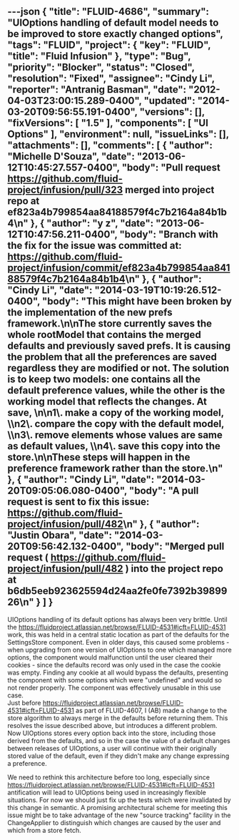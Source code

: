 ---json
{
  "title": "FLUID-4686",
  "summary": "UIOptions handling of default model needs to be improved to store exactly changed options",
  "tags": "FLUID",
  "project": {
    "key": "FLUID",
    "title": "Fluid Infusion"
  },
  "type": "Bug",
  "priority": "Blocker",
  "status": "Closed",
  "resolution": "Fixed",
  "assignee": "Cindy Li",
  "reporter": "Antranig Basman",
  "date": "2012-04-03T23:00:15.289-0400",
  "updated": "2014-03-20T09:56:55.191-0400",
  "versions": [],
  "fixVersions": [
    "1.5"
  ],
  "components": [
    "UI Options"
  ],
  "environment": null,
  "issueLinks": [],
  "attachments": [],
  "comments": [
    {
      "author": "Michelle D'Souza",
      "date": "2013-06-12T10:45:27.557-0400",
      "body": "Pull request <https://github.com/fluid-project/infusion/pull/323> merged into project repo at ef823a4b799854aa84188579f4c7b2164a84b1b4\n"
    },
    {
      "author": "y z",
      "date": "2013-06-12T10:47:56.211-0400",
      "body": "Branch with the fix for the issue was committed at: <https://github.com/fluid-project/infusion/commit/ef823a4b799854aa84188579f4c7b2164a84b1b4>\n"
    },
    {
      "author": "Cindy Li",
      "date": "2014-03-19T10:19:26.512-0400",
      "body": "This might have been broken by the implementation of the new prefs framework.\n\nThe store currently saves the whole rootModel that contains the merged defaults and previously saved prefs. It is causing the problem that all the preferences are saved regardless they are modified or not. The solution is to keep two models: one contains all the default preference values, while the other is the working model that reflects the changes. At save,&#x20;\n\n1\\. make a copy of the working model, \\\n2\\. compare the copy with the default model, \\\n3\\. remove elements whose values are same as default values, \\\n4\\. save this copy into the store.\n\nThese steps will happen in the preference framework rather than the store.\n"
    },
    {
      "author": "Cindy Li",
      "date": "2014-03-20T09:05:06.080-0400",
      "body": "A pull request is sent to fix this issue: <https://github.com/fluid-project/infusion/pull/482>\n"
    },
    {
      "author": "Justin Obara",
      "date": "2014-03-20T09:56:42.132-0400",
      "body": "Merged pull request ( <https://github.com/fluid-project/infusion/pull/482> ) into the project repo at b6db5eeb923625594d24aa2fe0fe7392b3989926\n"
    }
  ]
}
---
UIOptions handling of its default options has always been very brittle. Until the <https://fluidproject.atlassian.net/browse/FLUID-4531#icft=FLUID-4531> work, this was held in a central static location as part of the defaults for the SettingsStore component. Even in older days, this caused some problems - when upgrading from one version of UIOptions to one which managed more options, the component would malfunction until the user cleared their cookies - since the defaults record was only used in the case the cookie was empty. Finding any cookie at all would bypass the defaults, presenting the component with some options which were "undefined" and would so not render properly. The component was effectively unusable in this use case.\
Just before <https://fluidproject.atlassian.net/browse/FLUID-4531#icft=FLUID-4531> as part of FLUID-4607, I (AB) made a change to the store algorithm to always merge in the defaults before returning them. This resolves the issue described above, but introduces a different problem. Now UIOptions stores every option back into the store, including those derived from the defaults, and so in the case the value of a default changes between releases of UIOptions, a user will continue with their originally stored value of the default, even if they didn't make any change expressing a preference.

We need to rethink this architecture before too long, especially since <https://fluidproject.atlassian.net/browse/FLUID-4531#icft=FLUID-4531> antification will lead to UIOptions being used in increasingly flexible situations. For now we should just fix up the tests which were invalidated by this change in semantic. A promising architectural scheme for meeting this issue might be to take advantage of the new "source tracking" facility in the ChangeApplier to distinguish which changes are caused by the user and which from a store fetch.

        
